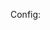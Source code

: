 Config:

<?xml version='1.0' encoding='UTF-8' standalone='yes' ?>
<Robot type="FirstInspires-FTC">
    <LynxUsbDevice name="Control Hub Portal" serialNumber="(embedded)" parentModuleAddress="173">
        <LynxModule name="Expansion Hub 2" port="2">
            <RevRobotics20HDHexMotor name="Arm_Motor" port="0" />
            <goBILDA5202SeriesMotor name="Left_Front" port="1" />
            <RevRobotics20HDHexMotor name="Right_Intake" port="2" />
            <goBILDA5202SeriesMotor name="Left_Back" port="3" />
            <Servo name="LServo" port="0" />
            <AnalogInput name="absEncoder" port="1" />
        </LynxModule>
        <LynxModule name="Control Hub" port="173">
            <goBILDA5202SeriesMotor name="Right_Front" port="0" />
            <goBILDA5202SeriesMotor name="Right_Back" port="1" />
            <goBILDA5202SeriesMotor name="Arm_Left" port="2" />
            <goBILDA5202SeriesMotor name="Arm_Right" port="3" />
            <ContinuousRotationServo name="HolderServo_Left" port="0" />
            <Servo name="RServo" port="1" />
            <ContinuousRotationServo name="HolderServo_Right" port="2" />
            <Servo name="WristServo" port="3" />
            <KauaiLabsNavxMicro name="NavX" port="0" bus="1" />
            <ControlHubImuBHI260AP name="imu" port="0" bus="0" />
        </LynxModule>
    </LynxUsbDevice>
    <Webcam name="webcam1" serialNumber="SN0001" />
</Robot>
